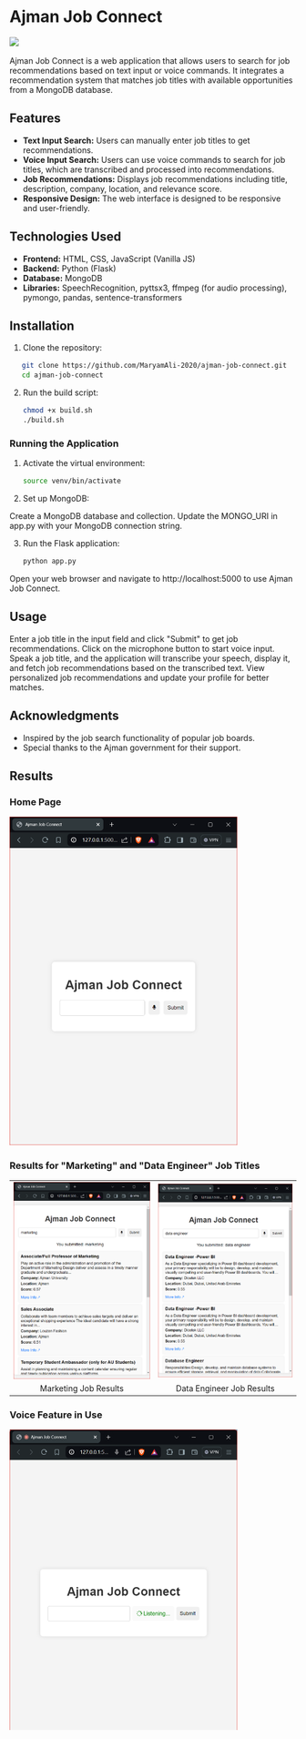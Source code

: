 # Ajman Job Connect
<a href="https://app.commanddash.io/agent?github=https://github.com/MaryamAli-2020/ajman-job-connect"><img src="https://img.shields.io/badge/AI-Code%20Gen-EB9FDA"></a>

Ajman Job Connect is a web application that allows users to search for job recommendations based on text input or voice commands. It integrates a recommendation system that matches job titles with available opportunities from a MongoDB database.

## Features

- **Text Input Search:** Users can manually enter job titles to get recommendations.
- **Voice Input Search:** Users can use voice commands to search for job titles, which are transcribed and processed into recommendations.
- **Job Recommendations:** Displays job recommendations including title, description, company, location, and relevance score.
- **Responsive Design:** The web interface is designed to be responsive and user-friendly.

## Technologies Used

- **Frontend:** HTML, CSS, JavaScript (Vanilla JS)
- **Backend:** Python (Flask)
- **Database:** MongoDB
- **Libraries:** SpeechRecognition, pyttsx3, ffmpeg (for audio processing), pymongo, pandas, sentence-transformers

## Installation

1. Clone the repository:
```bash
   git clone https://github.com/MaryamAli-2020/ajman-job-connect.git
   cd ajman-job-connect
```

2. Run the build script:
    ```bash
    chmod +x build.sh
    ./build.sh
    ```

### Running the Application

1. Activate the virtual environment:
    ```bash
    source venv/bin/activate
    ```

2. Set up MongoDB:

Create a MongoDB database and collection.
Update the MONGO_URI in app.py with your MongoDB connection string.

3. Run the Flask application:
    ```bash
    python app.py
    ```

Open your web browser and navigate to http://localhost:5000 to use Ajman Job Connect.

## Usage

Enter a job title in the input field and click "Submit" to get job recommendations.
Click on the microphone button to start voice input. Speak a job title, and the application will transcribe your speech, display it, and fetch job recommendations based on the transcribed text.
View personalized job recommendations and update your profile for better matches.


## Acknowledgments

- Inspired by the job search functionality of popular job boards.
- Special thanks to the Ajman government for their support.

## Results 
### Home Page
<img src="results/home.png" alt="Home Page" width="400" />

### Results for "Marketing" and "Data Engineer" Job Titles
<table>
  <tr>
    <td><img src="results/marketing example.png" alt="Marketing Job Results" width="400"/></td>
    <td><img src="results/data engineer example.png" alt="Data Engineer Job Results" width="400"/></td>
  </tr>
  <tr>
    <td align="center">Marketing Job Results</td>
    <td align="center">Data Engineer Job Results</td>
  </tr>
</table>

### Voice Feature in Use
<img src="results/voice feature.png" alt="Voice Feature" width="400" />



